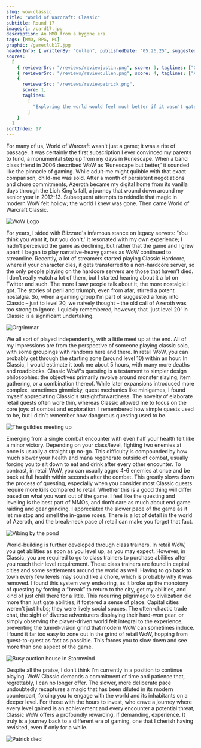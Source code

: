 ```yaml
---
slug: wow-classic
title: "World of Warcraft: Classic"
subtitle: Round 17
imageUrl: /card17.jpg
description: An MMO from a bygone era
tags: [MMO, RPG, PC]
graphic: /gameclub17.jpg
headerInfo: { writtenBy: "Cullen", publishedDate: "05.26.25", suggestedBy: "Cullen" }
scores:
  [
    { reviewerSrc: "/reviews/reviewjustin.png", score: 3, taglines: ["Good game in 2025, great game in 2004"] },
    { reviewerSrc: "/reviews/reviewcullen.png", score: 4, taglines: ["And I'm NOT biased"] },
    {
      reviewerSrc: "/reviews/reviewpatrick.png",
      score: 1,
      taglines:
        [
          "Exploring the world would feel much better if it wasn't gated by pressing my number keys in order a thousand times per zone - Chill game though"
        ]
    }
  ]
sortIndex: 17
---
```


For many of us, World of Warcraft wasn't just a game; it was a rite of passage. It was certainly the first subscription I ever convinced my parents to fund, a monumental step up from my days in Runescape. When a band class friend in 2006 described WoW as 'Runescape but better,' it sounded like the pinnacle of gaming. While adult-me might quibble with that exact comparison, child-me was sold. After a month of persistent negotiations and chore commitments, Azeroth became my digital home from its vanilla days through the Lich King's fall, a journey that wound down around my senior year in 2012-13. Subsequent attempts to rekindle that magic in modern WoW felt hollow; the world I knew was gone. Then came World of Warcraft Classic.

<div class="reviewlogo"><img src="/reviews/wowclassic/logo.webp"
alt="WoW Logo"/></div>

For years, I sided with Blizzard's infamous stance on legacy servers: 'You think you want it, but you don't.' It resonated with my own experience; I hadn't perceived the game as declining, but rather that the game and I grew apart: I began to play narrative-heavy games as WoW continued to streamline. Recently, a lot of streamers started playing Classic Hardcore, where if your character dies, it gets transferred to a non-hardcore server, so the only people playing on the hardcore servers are those that haven’t died. I don’t really watch a lot of them, but I started hearing about it a lot on Twitter and such. The more I saw people talk about it, the more nostalgic I got. The stories of peril and triumph, even from afar, stirred a potent nostalgia. So, when a gaming group I'm part of suggested a foray into Classic – just to level 20, we naively thought – the old call of Azeroth was too strong to ignore. I quickly remembered, however, that 'just level 20' in Classic is a significant undertaking.

<div class="reviewsplit"><img src="/reviews/wowclassic/orgrimmar.png"
alt="Orgrimmar" /><div>

We all sort of played independently, with a little meet up at the end. All of my impressions are from the perspective of someone playing classic solo, with some groupings with randoms here and there. In retail WoW, you can probably get through the starting zone (around level 10) within an hour. In Classic, I would estimate it took me about 5 hours, with many more deaths and roadblocks. Classic WoW's questing is a testament to simpler design philosophies: the objectives primarily revolve around monster slaying, item gathering, or a combination thereof. While later expansions introduced more complex, sometimes gimmicky, quest mechanics like minigames, I found myself appreciating Classic's straightforwardness. The novelty of elaborate retail quests often wore thin, whereas Classic allowed me to focus on the core joys of combat and exploration. I remembered how simple quests used to be, but I didn’t remember how dangerous questing used to be.

<div class="reviewsplit"><img src="/reviews/wowclassic/meetup1.png"
alt="The guildies meeting up" /><div>

Emerging from a single combat encounter with even half your health felt like a minor victory. Depending on your class/level, fighting two enemies at once is usually a straight up no-go. This difficulty is compounded by how much slower your health and mana regenerate outside of combat, usually forcing you to sit down to eat and drink after every other encounter. To contrast, in retail WoW, you can usually aggro 4-6 enemies at once and be back at full health within seconds after the combat. This greatly slows down the process of questing, especially when you consider most Classic quests require more kills compared to retail. Whether this is a good thing will differ based on what you want out of the game. I feel like the questing and leveling is the best part of MMOs, and don’t care as much about end game raiding and gear grinding. I appreciated the slower pace of the game as it let me stop and smell the in-game roses. There is a lot of detail in the world of Azeroth, and the break-neck pace of retail can make you forget that fact.

<div class="reviewsplit"><img src="/reviews/wowclassic/vibing.png"
alt="Vibing by the pond" /><div>

World-building is further developed through class trainers. In retail WoW, you get abilities as soon as you level up, as you may expect. However, in Classic, you are required to go to class trainers to purchase abilities after you reach their level requirement. These class trainers are found in capital cities and some settlements around the world as well. Having to go back to town every few levels may sound like a chore, which is probably why it was removed. I found this system very endearing, as it broke up the monotony of questing by forcing a “break” to return to the city, get my abilities, and kind of just chill there for a little. This recurring pilgrimage to civilization did more than just gate abilities; it fostered a sense of place. Capital cities weren't just hubs; they were lively social spaces. The often-chaotic trade chat, the sight of diverse adventurers displaying their hard-won gear, or simply observing the player-driven world felt integral to the experience, preventing the tunnel-vision grind that modern WoW can sometimes induce. I found it far too easy to zone out in the grind of retail WoW, hopping from quest-to-quest as fast as possible. This forces you to slow down and see more than one aspect of the game.

<div class="reviewsplit"><img src="/reviews/wowclassic/auction_house.png"
alt="Busy auction house in Stormwind" /><div>

Despite all the praise, I don’t think I’m currently in a position to continue playing. WoW Classic demands a commitment of time and patience that, regrettably, I can no longer offer. The slower, more deliberate pace undoubtedly recaptures a magic that has been diluted in its modern counterpart, forcing you to engage with the world and its inhabitants on a deeper level. For those with the hours to invest, who crave a journey where every level gained is an achievement and every encounter a potential threat, Classic WoW offers a profoundly rewarding, if demanding, experience. It truly is a journey back to a different era of gaming, one that I cherish having revisited, even if only for a while.

<div class="reviewsplit"><img src="/reviews/wowclassic/meetup_dead.png"
alt="Patrick died" /><div>

<br />
<br />
